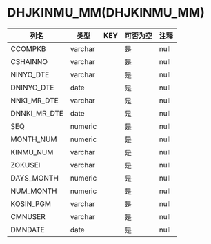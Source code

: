 # DHJKINMU_MM(DHJKINMU_MM)
| 列名   | 类型   | KEY  | 可否为空 | 注释   |
| ---- | ---- | ---- | ---- | ---- |
|CCOMPKB|varchar||是|null|
|CSHAINNO|varchar||是|null|
|NINYO_DTE|varchar||是|null|
|DNINYO_DTE|date||是|null|
|NNKI_MR_DTE|varchar||是|null|
|DNNKI_MR_DTE|date||是|null|
|SEQ|numeric||是|null|
|MONTH_NUM|numeric||是|null|
|KINMU_NUM|varchar||是|null|
|ZOKUSEI|varchar||是|null|
|DAYS_MONTH|numeric||是|null|
|NUM_MONTH|numeric||是|null|
|KOSIN_PGM|varchar||是|null|
|CMNUSER|varchar||是|null|
|DMNDATE|date||是|null|
